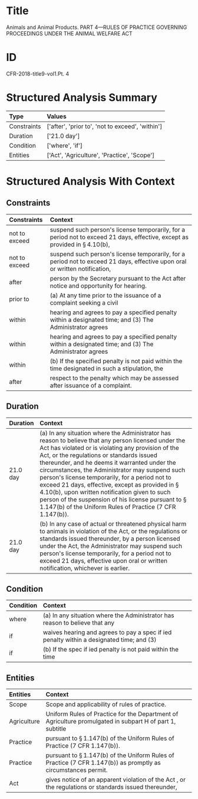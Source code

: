 # Title

 Animals and Animal Products. PART 4—RULES OF PRACTICE GOVERNING PROCEEDINGS UNDER THE ANIMAL WELFARE ACT


# ID

 CFR-2018-title9-vol1.Pt. 4


# Structured Analysis Summary

| Type        | Values                                           |
|:------------|:-------------------------------------------------|
| Constraints | ['after', 'prior to', 'not to exceed', 'within'] |
| Duration    | ['21.0 day']                                     |
| Condition   | ['where', 'if']                                  |
| Entities    | ['Act', 'Agriculture', 'Practice', 'Scope']      |


# Structured Analysis With Context

 


## Constraints

| Constraints   | Context                                                                                                                               |
|:--------------|:--------------------------------------------------------------------------------------------------------------------------------------|
| not to exceed | suspend such person's license temporarily, for a period not to exceed 21 days, effective, except as provided in &#167;&#8201;4.10(b), |
| not to exceed | suspend such person's license temporarily, for a period not to exceed 21 days, effective upon oral or written notification,           |
| after         | person by the Secretary pursuant to the Act after  notice and opportunity for hearing.                                                |
| prior to      | (a) At any time  prior to the issuance of a complaint seeking a civil                                                                 |
| within        | hearing and agrees to pay a specified penalty within a designated time; and (3) The Administrator agrees                              |
| within        | hearing and agrees to pay a specified penalty within a designated time; and (3) The Administrator agrees                              |
| within        | (b) If the specified penalty is not paid  within the time designated in such a stipulation, the                                       |
| after         | respect to the penalty which may be assessed after  issuance of a complaint.                                                          |


## Duration

| Duration   | Context                                                                                                                                                                                                                                                                                                                                                                                                                                                                                                                                                                                                 |
|:-----------|:--------------------------------------------------------------------------------------------------------------------------------------------------------------------------------------------------------------------------------------------------------------------------------------------------------------------------------------------------------------------------------------------------------------------------------------------------------------------------------------------------------------------------------------------------------------------------------------------------------|
| 21.0 day   | (a) In any situation where the Administrator has reason to believe that any person licensed under the Act has violated or is violating any provision of the Act, or the regulations or standards issued thereunder, and he deems it warranted under the circumstances, the Administrator may suspend such person's license temporarily, for a period not to exceed 21 days, effective, except as provided in &#167;&#8201;4.10(b), upon written notification given to such person of the suspension of his license pursuant to &#167;&#8201;1.147(b) of the Uniform Rules of Practice (7 CFR 1.147(b)). |
| 21.0 day   | (b) In any case of actual or threatened physical harm to animals in violation of the Act, or the regulations or standards issued thereunder, by a person licensed under the Act, the Administrator may suspend such person's license temporarily, for a period not to exceed 21 days, effective upon oral or written notification, whichever is earlier.                                                                                                                                                                                                                                                |


## Condition

| Condition   | Context                                                                                  |
|:------------|:-----------------------------------------------------------------------------------------|
| where       | (a) In any situation  where the Administrator has reason to believe that any             |
| if          | waives hearing and agrees to pay a spec if ied penalty within a designated time; and (3) |
| if          | (b) If the spec if ied penalty is not paid within the time                               |


## Entities

| Entities    | Context                                                                                                                   |
|:------------|:--------------------------------------------------------------------------------------------------------------------------|
| Scope       | Scope  and applicability of rules of practice.                                                                            |
| Agriculture | Uniform Rules of Practice for the Department of Agriculture promulgated in subpart H of part 1, subtitle                  |
| Practice    | pursuant to &#167;&#8201;1.147(b) of the Uniform Rules of Practice  (7 CFR 1.147(b)).                                     |
| Practice    | pursuant to &#167;&#8201;1.147(b) of the Uniform Rules of Practice  (7 CFR 1.147(b)) as promptly as circumstances permit. |
| Act         | gives notice of an apparent violation of the Act , or the regulations or standards issued thereunder,                     |


